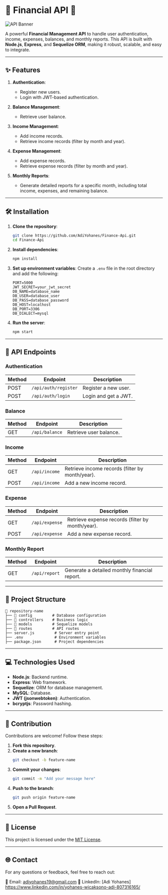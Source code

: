 
# 🌟 Financial API 🌟

![API Banner](https://via.placeholder.com/1200x400?text=Financial+API+Made+Simple)

A powerful **Financial Management API** to handle user authentication, income, expenses, balances, and monthly reports. This API is built with **Node.js**, **Express**, and **Sequelize ORM**, making it robust, scalable, and easy to integrate.

---

## ✨ Features
1. **Authentication**:
   - Register new users.
   - Login with JWT-based authentication.

2. **Balance Management**:
   - Retrieve user balance.

3. **Income Management**:
   - Add income records.
   - Retrieve income records (filter by month and year).

4. **Expense Management**:
   - Add expense records.
   - Retrieve expense records (filter by month and year).

5. **Monthly Reports**:
   - Generate detailed reports for a specific month, including total income, expenses, and remaining balance.

---

## 🛠️ Installation

1. **Clone the repository**:
   ```bash
   git clone https://github.com/AdiYohanes/Finance-Api.git
   cd Finance-Api
   ```

2. **Install dependencies**:
   ```bash
   npm install
   ```

3. **Set up environment variables**:
   Create a `.env` file in the root directory and add the following:
   ```env
   PORT=5000
   JWT_SECRET=your_jwt_secret
   DB_NAME=database_name
   DB_USER=database_user
   DB_PASS=database_password
   DB_HOST=localhost
   DB_PORT=3306
   DB_DIALECT=mysql
   ```

4. **Run the server**:
   ```bash
   npm start
   ```

---

## 🚀 API Endpoints

### **Authentication**
| Method | Endpoint              | Description              |
|--------|-----------------------|--------------------------|
| POST   | `/api/auth/register`  | Register a new user.     |
| POST   | `/api/auth/login`     | Login and get a JWT.     |

### **Balance**
| Method | Endpoint              | Description              |
|--------|-----------------------|--------------------------|
| GET    | `/api/balance`        | Retrieve user balance.   |

### **Income**
| Method | Endpoint              | Description                                     |
|--------|-----------------------|-------------------------------------------------|
| GET    | `/api/income`         | Retrieve income records (filter by month/year). |
| POST   | `/api/income`         | Add a new income record.                        |

### **Expense**
| Method | Endpoint              | Description                                     |
|--------|-----------------------|-------------------------------------------------|
| GET    | `/api/expense`        | Retrieve expense records (filter by month/year).|
| POST   | `/api/expense`        | Add a new expense record.                       |

### **Monthly Report**
| Method | Endpoint              | Description                                     |
|--------|-----------------------|-------------------------------------------------|
| GET    | `/api/report`         | Generate a detailed monthly financial report.   |

---

## 📂 Project Structure

```
📂 repository-name
├── 📂 config         # Database configuration
├── 📂 controllers    # Business logic
├── 📂 models         # Sequelize models
├── 📂 routes         # API routes
├── server.js         # Server entry point
├── .env              # Environment variables
├── package.json      # Project dependencies
```

---

## 💻 Technologies Used
- **Node.js**: Backend runtime.
- **Express**: Web framework.
- **Sequelize**: ORM for database management.
- **MySQL**: Database.
- **JWT (jsonwebtoken)**: Authentication.
- **bcryptjs**: Password hashing.

---

## 🤝 Contribution

Contributions are welcome! Follow these steps:
1. **Fork this repository**.
2. **Create a new branch**:
   ```bash
   git checkout -b feature-name
   ```
3. **Commit your changes**:
   ```bash
   git commit -m "Add your message here"
   ```
4. **Push to the branch**:
   ```bash
   git push origin feature-name
   ```
5. **Open a Pull Request**.

---

## 📄 License

This project is licensed under the [MIT License](https://choosealicense.com/licenses/mit/).

---

## 🌐 Contact
For any questions or feedback, feel free to reach out:

📧 Email: adiyohanes19@gmail.com
🔗 LinkedIn: [Adi Yohanes] https://www.linkedin.com/in/yohanes-wicaksono-adi-807316165/ 
